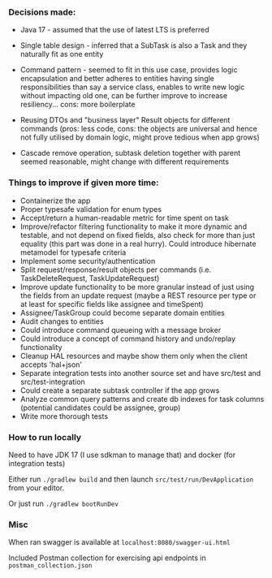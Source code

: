 ### Decisions made:
* Java 17 - assumed that the use of latest LTS is preferred

* Single table design - inferred that a SubTask is also a Task and they naturally fit as one entity

* Command pattern - seemed to fit in this use case, provides logic encapsulation
and better adheres to entities having single responsibilities than say a service class, enables to write new logic without impacting old one, can be further improve to increase resiliency... cons: more boilerplate

* Reusing DTOs and "business layer" Result objects for different commands 
(pros: less code, cons: the objects are universal and hence not fully utilised by domain logic, might prove tedious when app grows)

* Cascade remove operation, subtask deletion together with parent seemed reasonable, might change with different requirements

### Things to improve if given more time:

* Containerize the app
* Proper typesafe validation for enum types
* Accept/return a human-readable metric for time spent on task
* Improve/refactor filtering functionality to make it more dynamic and testable, and not depend on fixed fields, also check for more than just equality (this part was done in a real hurry). Could introduce hibernate metamodel for typesafe criteria
* Implement some security/authentication
* Split request/response/result objects per commands (i.e. TaskDeleteRequest, TaskUpdateRequest)
* Improve update functionality to be more granular instead of just using the fields from an update request (maybe a REST resource per type or at least for specific fields like assignee and timeSpent)
* Assignee/TaskGroup could become separate domain entities
* Audit changes to entities
* Could introduce command queueing with a message broker
* Could introduce a concept of command history and undo/replay functionality
* Cleanup HAL resources and maybe show them only when the client accepts 'hal+json'
* Separate integration tests into another source set and have src/test and src/test-integration
* Could create a separate subtask controller if the app grows
* Analyze common query patterns and create db indexes for task columns (potential candidates could be assignee, group)
* Write more thorough tests

### How to run locally
Need to have JDK 17 (I use sdkman to manage that) and docker (for integration tests)

Either run `./gradlew build` and then launch `src/test/run/DevApplication` from your editor.

Or just run `./gradlew bootRunDev`

### Misc
When ran swagger is available at `localhost:8080/swagger-ui.html`

Included Postman collection for exercising api endpoints in `postman_collection.json`
